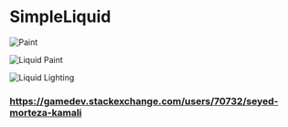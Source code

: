 # SimpleLiquid

 ![Paint]( https://i.stack.imgur.com/ZVhr8.gif)

  ![Liquid Paint](https://i.stack.imgur.com/v9x18.gif)



  ![Liquid Lighting](https://i.stack.imgur.com/3mM4V.gif)
  
  ### https://gamedev.stackexchange.com/users/70732/seyed-morteza-kamali
